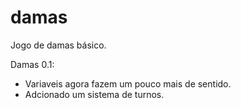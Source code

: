 # damas
Jogo de damas básico.

Damas 0.1:
  - Variaveis agora fazem um pouco mais de sentido.
  - Adcionado um sistema de turnos.
